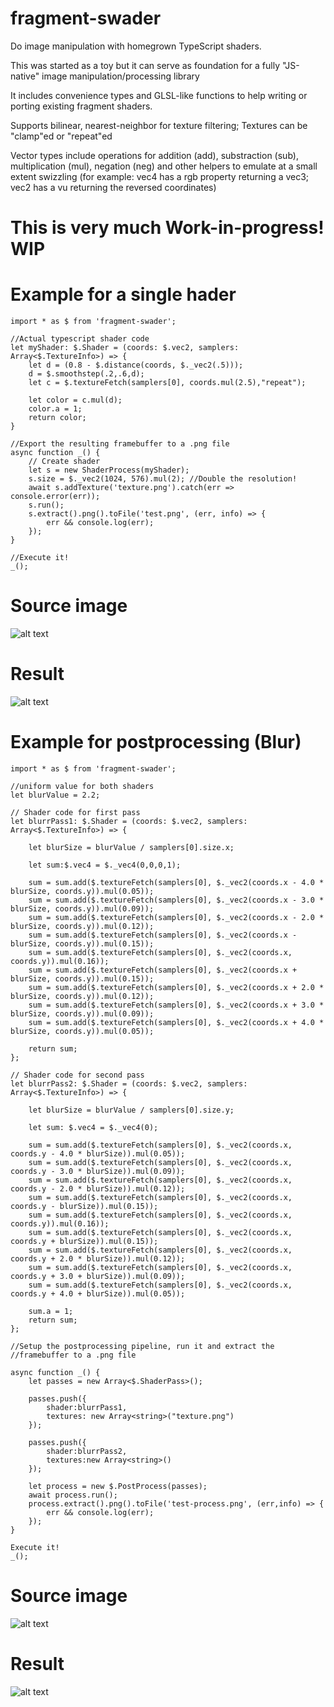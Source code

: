 fragment-swader
======

Do image manipulation with homegrown TypeScript shaders. 

This was started as a toy but it can serve as foundation for a 
fully "JS-native" image manipulation/processing library

It includes convenience types and GLSL-like functions to help 
writing or porting existing fragment shaders.

Supports bilinear, nearest-neighbor for texture filtering; Textures 
can be "clamp"ed or "repeat"ed

Vector types include operations for addition (add), substraction (sub), 
multiplication (mul), negation (neg) and other helpers to emulate at a 
small extent swizzling (for example: vec4 has a rgb property returning a 
vec3; vec2 has a vu returning the reversed coordinates)

# This is very much Work-in-progress! WIP

# Example for a single hader

```
import * as $ from 'fragment-swader';

//Actual typescript shader code
let myShader: $.Shader = (coords: $.vec2, samplers: Array<$.TextureInfo>) => {
    let d = (0.8 - $.distance(coords, $._vec2(.5)));
    d = $.smoothstep(.2,.6,d);
    let c = $.textureFetch(samplers[0], coords.mul(2.5),"repeat");
    
    let color = c.mul(d);
    color.a = 1;
    return color;
}

//Export the resulting framebuffer to a .png file
async function _() {
    // Create shader
    let s = new ShaderProcess(myShader);
    s.size = $._vec2(1024, 576).mul(2); //Double the resolution!
    await s.addTexture('texture.png').catch(err => console.error(err));
    s.run();
    s.extract().png().toFile('test.png', (err, info) => {
        err && console.log(err);
    });
}

//Execute it!
_();
```

# Source image 
![alt text](https://i.imgur.com/QauclJr.png "Original")

# Result 

![alt text](https://i.imgur.com/icIlBwZ.png "Result")

# Example for postprocessing (Blur)

```
import * as $ from 'fragment-swader';

//uniform value for both shaders
let blurValue = 2.2;

// Shader code for first pass
let blurrPass1: $.Shader = (coords: $.vec2, samplers: Array<$.TextureInfo>) => {

    let blurSize = blurValue / samplers[0].size.x;

    let sum:$.vec4 = $._vec4(0,0,0,1);

    sum = sum.add($.textureFetch(samplers[0], $._vec2(coords.x - 4.0 * blurSize, coords.y)).mul(0.05));
    sum = sum.add($.textureFetch(samplers[0], $._vec2(coords.x - 3.0 * blurSize, coords.y)).mul(0.09));
    sum = sum.add($.textureFetch(samplers[0], $._vec2(coords.x - 2.0 * blurSize, coords.y)).mul(0.12));
    sum = sum.add($.textureFetch(samplers[0], $._vec2(coords.x - blurSize, coords.y)).mul(0.15));
    sum = sum.add($.textureFetch(samplers[0], $._vec2(coords.x, coords.y)).mul(0.16));
    sum = sum.add($.textureFetch(samplers[0], $._vec2(coords.x + blurSize, coords.y)).mul(0.15));
    sum = sum.add($.textureFetch(samplers[0], $._vec2(coords.x + 2.0 * blurSize, coords.y)).mul(0.12));
    sum = sum.add($.textureFetch(samplers[0], $._vec2(coords.x + 3.0 * blurSize, coords.y)).mul(0.09));
    sum = sum.add($.textureFetch(samplers[0], $._vec2(coords.x + 4.0 * blurSize, coords.y)).mul(0.05));

    return sum;
};

// Shader code for second pass
let blurrPass2: $.Shader = (coords: $.vec2, samplers: Array<$.TextureInfo>) => {

    let blurSize = blurValue / samplers[0].size.y;

    let sum: $.vec4 = $._vec4(0);

    sum = sum.add($.textureFetch(samplers[0], $._vec2(coords.x, coords.y - 4.0 * blurSize)).mul(0.05));
    sum = sum.add($.textureFetch(samplers[0], $._vec2(coords.x, coords.y - 3.0 * blurSize)).mul(0.09));
    sum = sum.add($.textureFetch(samplers[0], $._vec2(coords.x, coords.y - 2.0 * blurSize)).mul(0.12));
    sum = sum.add($.textureFetch(samplers[0], $._vec2(coords.x, coords.y - blurSize)).mul(0.15));
    sum = sum.add($.textureFetch(samplers[0], $._vec2(coords.x, coords.y)).mul(0.16));
    sum = sum.add($.textureFetch(samplers[0], $._vec2(coords.x, coords.y + blurSize)).mul(0.15));
    sum = sum.add($.textureFetch(samplers[0], $._vec2(coords.x, coords.y + 2.0 * blurSize)).mul(0.12));
    sum = sum.add($.textureFetch(samplers[0], $._vec2(coords.x, coords.y + 3.0 + blurSize)).mul(0.09));
    sum = sum.add($.textureFetch(samplers[0], $._vec2(coords.x, coords.y + 4.0 + blurSize)).mul(0.05));

    sum.a = 1;
    return sum;
};

//Setup the postprocessing pipeline, run it and extract the 
//framebuffer to a .png file

async function _() {
    let passes = new Array<$.ShaderPass>();

    passes.push({
        shader:blurrPass1,
        textures: new Array<string>("texture.png")
    });

    passes.push({
        shader:blurrPass2,
        textures:new Array<string>()
    });

    let process = new $.PostProcess(passes);
    await process.run();
    process.extract().png().toFile('test-process.png', (err,info) => {
        err && console.log(err);
    });
}

Execute it!
_();
```

# Source image 
![alt text](https://i.imgur.com/QauclJr.png "Original")

# Result 

![alt text](https://i.imgur.com/veG2CMR.png "Postprocess result")
